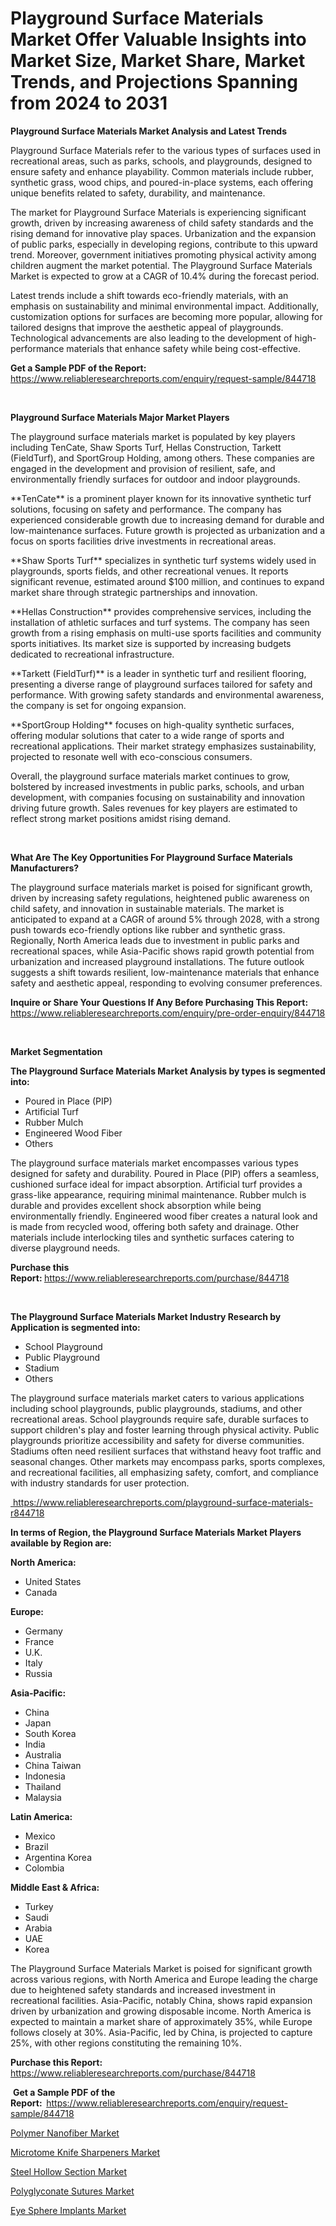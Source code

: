 <p><h1>Playground Surface Materials Market Offer Valuable Insights into Market Size, Market Share, Market Trends, and Projections Spanning from 2024 to 2031</h1></p><p><strong>Playground Surface Materials Market Analysis and Latest Trends</strong></p>
<p><p>Playground Surface Materials refer to the various types of surfaces used in recreational areas, such as parks, schools, and playgrounds, designed to ensure safety and enhance playability. Common materials include rubber, synthetic grass, wood chips, and poured-in-place systems, each offering unique benefits related to safety, durability, and maintenance.</p><p>The market for Playground Surface Materials is experiencing significant growth, driven by increasing awareness of child safety standards and the rising demand for innovative play spaces. Urbanization and the expansion of public parks, especially in developing regions, contribute to this upward trend. Moreover, government initiatives promoting physical activity among children augment the market potential. The Playground Surface Materials Market is expected to grow at a CAGR of 10.4% during the forecast period.</p><p>Latest trends include a shift towards eco-friendly materials, with an emphasis on sustainability and minimal environmental impact. Additionally, customization options for surfaces are becoming more popular, allowing for tailored designs that improve the aesthetic appeal of playgrounds. Technological advancements are also leading to the development of high-performance materials that enhance safety while being cost-effective.</p></p>
<p><strong>Get a Sample PDF of the Report:&nbsp;</strong> <a href="https://www.reliableresearchreports.com/enquiry/request-sample/844718?utm_campaign=4&utm_medium=2&utm_source=Github&utm_content=ia&utm_term=09112024&utm_id=playground-surface-materials">https://www.reliableresearchreports.com/enquiry/request-sample/844718</a></p>
<p>&nbsp;</p>
<p><strong>Playground Surface Materials Major Market Players</strong></p>
<p><p>The playground surface materials market is populated by key players including TenCate, Shaw Sports Turf, Hellas Construction, Tarkett (FieldTurf), and SportGroup Holding, among others. These companies are engaged in the development and provision of resilient, safe, and environmentally friendly surfaces for outdoor and indoor playgrounds.</p><p>**TenCate** is a prominent player known for its innovative synthetic turf solutions, focusing on safety and performance. The company has experienced considerable growth due to increasing demand for durable and low-maintenance surfaces. Future growth is projected as urbanization and a focus on sports facilities drive investments in recreational areas.</p><p>**Shaw Sports Turf** specializes in synthetic turf systems widely used in playgrounds, sports fields, and other recreational venues. It reports significant revenue, estimated around $100 million, and continues to expand market share through strategic partnerships and innovation.</p><p>**Hellas Construction** provides comprehensive services, including the installation of athletic surfaces and turf systems. The company has seen growth from a rising emphasis on multi-use sports facilities and community sports initiatives. Its market size is supported by increasing budgets dedicated to recreational infrastructure.</p><p>**Tarkett (FieldTurf)** is a leader in synthetic turf and resilient flooring, presenting a diverse range of playground surfaces tailored for safety and performance. With growing safety standards and environmental awareness, the company is set for ongoing expansion.</p><p>**SportGroup Holding** focuses on high-quality synthetic surfaces, offering modular solutions that cater to a wide range of sports and recreational applications. Their market strategy emphasizes sustainability, projected to resonate well with eco-conscious consumers.</p><p>Overall, the playground surface materials market continues to grow, bolstered by increased investments in public parks, schools, and urban development, with companies focusing on sustainability and innovation driving future growth. Sales revenues for key players are estimated to reflect strong market positions amidst rising demand.</p></p>
<p>&nbsp;</p>
<p><strong>What Are The Key Opportunities For Playground Surface Materials Manufacturers?</strong></p>
<p><p>The playground surface materials market is poised for significant growth, driven by increasing safety regulations, heightened public awareness on child safety, and innovation in sustainable materials. The market is anticipated to expand at a CAGR of around 5% through 2028, with a strong push towards eco-friendly options like rubber and synthetic grass. Regionally, North America leads due to investment in public parks and recreational spaces, while Asia-Pacific shows rapid growth potential from urbanization and increased playground installations. The future outlook suggests a shift towards resilient, low-maintenance materials that enhance safety and aesthetic appeal, responding to evolving consumer preferences.</p></p>
<p><strong>Inquire or Share Your Questions If Any Before Purchasing This Report:</strong> <a href="https://www.reliableresearchreports.com/enquiry/pre-order-enquiry/844718?utm_campaign=4&utm_medium=2&utm_source=Github&utm_content=ia&utm_term=09112024&utm_id=playground-surface-materials">https://www.reliableresearchreports.com/enquiry/pre-order-enquiry/844718</a></p>
<p>&nbsp;</p>
<p><strong>Market Segmentation</strong></p>
<p><strong>The Playground Surface Materials Market Analysis by types is segmented into:</strong></p>
<p><ul><li>Poured in Place (PIP)</li><li>Artificial Turf</li><li>Rubber Mulch</li><li>Engineered Wood Fiber</li><li>Others</li></ul></p>
<p><p>The playground surface materials market encompasses various types designed for safety and durability. Poured in Place (PIP) offers a seamless, cushioned surface ideal for impact absorption. Artificial turf provides a grass-like appearance, requiring minimal maintenance. Rubber mulch is durable and provides excellent shock absorption while being environmentally friendly. Engineered wood fiber creates a natural look and is made from recycled wood, offering both safety and drainage. Other materials include interlocking tiles and synthetic surfaces catering to diverse playground needs.</p></p>
<p><strong>Purchase this Report:&nbsp;</strong><a href="https://www.reliableresearchreports.com/purchase/844718?utm_campaign=4&utm_medium=2&utm_source=Github&utm_content=ia&utm_term=09112024&utm_id=playground-surface-materials">https://www.reliableresearchreports.com/purchase/844718</a></p>
<p>&nbsp;</p>
<p><strong>The Playground Surface Materials Market Industry Research by Application is segmented into:</strong></p>
<p><ul><li>School Playground</li><li>Public Playground</li><li>Stadium</li><li>Others</li></ul></p>
<p><p>The playground surface materials market caters to various applications including school playgrounds, public playgrounds, stadiums, and other recreational areas. School playgrounds require safe, durable surfaces to support children's play and foster learning through physical activity. Public playgrounds prioritize accessibility and safety for diverse communities. Stadiums often need resilient surfaces that withstand heavy foot traffic and seasonal changes. Other markets may encompass parks, sports complexes, and recreational facilities, all emphasizing safety, comfort, and compliance with industry standards for user protection.</p></p>
<p><a href="https://www.reliableresearchreports.com/playground-surface-materials-r844718?utm_campaign=4&utm_medium=2&utm_source=Github&utm_content=ia&utm_term=09112024&utm_id=playground-surface-materials">&nbsp;https://www.reliableresearchreports.com/playground-surface-materials-r844718</a></p>
<p><strong>In terms of Region, the Playground Surface Materials Market Players available by Region are:</strong></p>
<p>
    <p> <strong> North America: </strong>
        <ul>
            <li>United States</li>
            <li>Canada</li>
        </ul>
        </p> 
    <p> <strong> Europe: </strong>
        <ul>
            <li>Germany</li>
            <li>France</li>
            <li>U.K.</li>
            <li>Italy</li>
            <li>Russia</li>
        </ul>
        </p> 
    <p> <strong> Asia-Pacific: </strong>
        <ul>
            <li>China</li>
            <li>Japan</li>
            <li>South Korea</li>
            <li>India</li>
            <li>Australia</li>
            <li>China Taiwan</li>
            <li>Indonesia</li>
            <li>Thailand</li>
            <li>Malaysia</li>
        </ul>
        </p> 
    <p> <strong> Latin America: </strong>
        <ul>
            <li>Mexico</li>
            <li>Brazil</li>
            <li>Argentina Korea</li>
            <li>Colombia</li>
        </ul>
        </p> 
    <p> <strong> Middle East & Africa: </strong>
        <ul>
            <li>Turkey</li>
            <li>Saudi</li>
            <li>Arabia</li>
            <li>UAE</li>
            <li>Korea</li>
        </ul>
    </p>
    </p>
<p><p>The Playground Surface Materials Market is poised for significant growth across various regions, with North America and Europe leading the charge due to heightened safety standards and increased investment in recreational facilities. Asia-Pacific, notably China, shows rapid expansion driven by urbanization and growing disposable income. North America is expected to maintain a market share of approximately 35%, while Europe follows closely at 30%. Asia-Pacific, led by China, is projected to capture 25%, with other regions constituting the remaining 10%.</p></p>
<p><strong>Purchase this Report: </strong><a href="https://www.reliableresearchreports.com/purchase/844718?utm_campaign=4&utm_medium=2&utm_source=Github&utm_content=ia&utm_term=09112024&utm_id=playground-surface-materials">https://www.reliableresearchreports.com/purchase/844718</a></p>
<p>&nbsp;<strong>Get a Sample PDF of the Report:&nbsp;&nbsp;</strong><a href="https://www.reliableresearchreports.com/enquiry/request-sample/844718?utm_campaign=4&utm_medium=2&utm_source=Github&utm_content=ia&utm_term=09112024&utm_id=playground-surface-materials">https://www.reliableresearchreports.com/enquiry/request-sample/844718</a></p>
<p><strong></strong></p>
<p><p><a href="https://github.com/WayneHopkins413/Market-Research-Report-List-1/blob/main/polymer-nanofiber-market.md?utm_campaign=4&utm_medium=2&utm_source=Github&utm_content=ia&utm_term=09112024&utm_id=playground-surface-materials">Polymer Nanofiber Market</a></p><p><a href="https://issuu.com/reportprime-2/docs/microtome-knife-sharpeners-market-s_963dca5adabc02?utm_campaign=4&utm_medium=2&utm_source=Github&utm_content=ia&utm_term=09112024&utm_id=playground-surface-materials">Microtome Knife Sharpeners Market</a></p><p><a href="https://github.com/alesiasc0na/Market-Research-Report-List-1/blob/main/steel-hollow-section-market.md?utm_campaign=4&utm_medium=2&utm_source=Github&utm_content=ia&utm_term=09112024&utm_id=playground-surface-materials">Steel Hollow Section Market</a></p><p><a href="https://issuu.com/reportprime-2/docs/polyglyconate-sutures-market-size-2_8f1f4c8463597e?utm_campaign=4&utm_medium=2&utm_source=Github&utm_content=ia&utm_term=09112024&utm_id=playground-surface-materials">Polyglyconate Sutures Market</a></p><p><a href="https://issuu.com/reportprime-2/docs/eye-sphere-implants-market-size-203_44d3c3125d109b?utm_campaign=4&utm_medium=2&utm_source=Github&utm_content=ia&utm_term=09112024&utm_id=playground-surface-materials">Eye Sphere Implants Market</a></p></p>